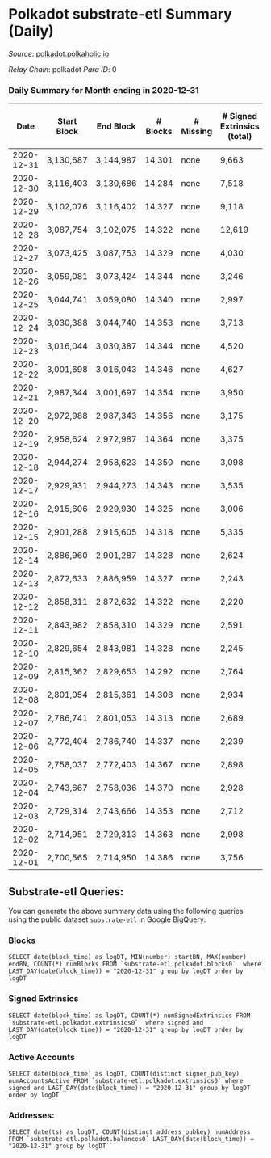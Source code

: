 # Polkadot substrate-etl Summary (Daily)

_Source_: [polkadot.polkaholic.io](https://polkadot.polkaholic.io)

*Relay Chain*: polkadot
*Para ID*: 0



### Daily Summary for Month ending in 2020-12-31


| Date | Start Block | End Block | # Blocks | # Missing | # Signed Extrinsics (total) | # Active Accounts | # Addresses with Balances | # Events | # Transfers | # XCM Transfers In | # XCM Transfers Out |
| ---- | ----------- | --------- | -------- | --------- | --------------------------- | ----------------- | ------------------------- | -------- | ----------- | ------------------ | ------------------- |
| 2020-12-31 | 3,130,687 | 3,144,987 | 14,301 | none  | 9,663 | 3,043 | 63,247 | 73,885 | 10,251 ($822,512,583) |   |   |
| 2020-12-30 | 3,116,403 | 3,130,686 | 14,284 | none  | 7,518 | 2,976 |  | 64,136 | 7,554 ($637,734,122) |   |   |
| 2020-12-29 | 3,102,076 | 3,116,402 | 14,327 | none  | 9,118 | 3,496 |  | 73,401 | 9,075 ($820,751,910) |   |   |
| 2020-12-28 | 3,087,754 | 3,102,075 | 14,322 | none  | 12,619 | 7,839 |  | 94,866 | 11,620 ($2,707,667,871) |   |   |
| 2020-12-27 | 3,073,425 | 3,087,753 | 14,329 | none  | 4,030 | 1,462 |  | 42,131 | 3,331 ($214,694,106) |   |   |
| 2020-12-26 | 3,059,081 | 3,073,424 | 14,344 | none  | 3,246 | 1,236 |  | 36,715 | 2,635 ($105,032,525) |   |   |
| 2020-12-25 | 3,044,741 | 3,059,080 | 14,340 | none  | 2,997 | 1,060 |  | 35,755 | 2,372 ($124,507,448) |   |   |
| 2020-12-24 | 3,030,388 | 3,044,740 | 14,353 | none  | 3,713 | 1,334 |  | 39,705 | 3,076 ($255,834,647) |   |   |
| 2020-12-23 | 3,016,044 | 3,030,387 | 14,344 | none  | 4,520 | 1,717 |  | 44,375 | 3,745 ($264,081,516) |   |   |
| 2020-12-22 | 3,001,698 | 3,016,043 | 14,346 | none  | 4,627 | 1,608 |  | 45,240 | 3,722 ($357,638,845) |   |   |
| 2020-12-21 | 2,987,344 | 3,001,697 | 14,354 | none  | 3,950 | 1,579 |  | 44,741 | 3,312 ($378,025,215) |   |   |
| 2020-12-20 | 2,972,988 | 2,987,343 | 14,356 | none  | 3,175 | 1,238 |  | 37,342 | 2,530 ($92,228,723) |   |   |
| 2020-12-19 | 2,958,624 | 2,972,987 | 14,364 | none  | 3,375 | 1,353 |  | 37,478 | 2,545 ($191,231,565) |   |   |
| 2020-12-18 | 2,944,274 | 2,958,623 | 14,350 | none  | 3,098 | 1,397 |  | 35,777 | 2,503 ($165,790,436) |   |   |
| 2020-12-17 | 2,929,931 | 2,944,273 | 14,343 | none  | 3,535 | 1,449 |  | 40,479 | 2,995 ($205,313,200) |   |   |
| 2020-12-16 | 2,915,606 | 2,929,930 | 14,325 | none  | 3,006 | 1,288 |  | 36,383 | 2,217 ($313,993,757) |   |   |
| 2020-12-15 | 2,901,288 | 2,915,605 | 14,318 | none  | 5,335 | 1,365 |  | 50,379 | 2,276 ($354,520,073) |   |   |
| 2020-12-14 | 2,886,960 | 2,901,287 | 14,328 | none  | 2,624 | 1,152 |  | 34,274 | 1,803 ($126,718,324) |   |   |
| 2020-12-13 | 2,872,633 | 2,886,959 | 14,327 | none  | 2,243 | 963 |  | 32,250 | 1,586 ($81,738,069) |   |   |
| 2020-12-12 | 2,858,311 | 2,872,632 | 14,322 | none  | 2,220 | 1,028 |  | 32,139 | 1,690 ($54,197,564) |   |   |
| 2020-12-11 | 2,843,982 | 2,858,310 | 14,329 | none  | 2,591 | 1,145 |  | 34,545 | 1,879 ($353,372,192) |   |   |
| 2020-12-10 | 2,829,654 | 2,843,981 | 14,328 | none  | 2,245 | 945 |  | 32,374 | 1,660 ($49,416,868) |   |   |
| 2020-12-09 | 2,815,362 | 2,829,653 | 14,292 | none  | 2,764 | 1,126 |  | 35,378 | 2,007 ($146,101,657) |   |   |
| 2020-12-08 | 2,801,054 | 2,815,361 | 14,308 | none  | 2,934 | 1,247 |  | 35,908 | 2,343 ($109,928,747) |   |   |
| 2020-12-07 | 2,786,741 | 2,801,053 | 14,313 | none  | 2,689 | 1,224 |  | 39,601 | 1,925 ($166,603,677) |   |   |
| 2020-12-06 | 2,772,404 | 2,786,740 | 14,337 | none  | 2,239 | 985 |  | 32,609 | 1,706 ($89,131,444) |   |   |
| 2020-12-05 | 2,758,037 | 2,772,403 | 14,367 | none  | 2,898 | 1,135 |  | 35,815 | 2,281 ($138,617,877) |   |   |
| 2020-12-04 | 2,743,667 | 2,758,036 | 14,370 | none  | 2,928 | 1,234 |  | 36,996 | 2,216 ($155,096,010) |   |   |
| 2020-12-03 | 2,729,314 | 2,743,666 | 14,353 | none  | 2,712 | 1,210 |  | 35,027 | 2,104 ($93,242,493) |   |   |
| 2020-12-02 | 2,714,951 | 2,729,313 | 14,363 | none  | 2,998 | 1,348 |  | 37,177 | 2,318 ($211,362,679) |   |   |
| 2020-12-01 | 2,700,565 | 2,714,950 | 14,386 | none  | 3,756 | 1,462 |  | 40,970 | 2,942 ($232,151,466) |   |   |

## Substrate-etl Queries:
You can generate the above summary data using the following queries using the public dataset `substrate-etl` in Google BigQuery:


### Blocks
```
SELECT date(block_time) as logDT, MIN(number) startBN, MAX(number) endBN, COUNT(*) numBlocks FROM `substrate-etl.polkadot.blocks0`  where LAST_DAY(date(block_time)) = "2020-12-31" group by logDT order by logDT
```


### Signed Extrinsics
```
SELECT date(block_time) as logDT, COUNT(*) numSignedExtrinsics FROM `substrate-etl.polkadot.extrinsics0`  where signed and LAST_DAY(date(block_time)) = "2020-12-31" group by logDT order by logDT
```


### Active Accounts
```
SELECT date(block_time) as logDT, COUNT(distinct signer_pub_key) numAccountsActive FROM `substrate-etl.polkadot.extrinsics0` where signed and LAST_DAY(date(block_time)) = "2020-12-31" group by logDT order by logDT
```


### Addresses:
```
SELECT date(ts) as logDT, COUNT(distinct address_pubkey) numAddress FROM `substrate-etl.polkadot.balances0` LAST_DAY(date(block_time)) = "2020-12-31" group by logDT```

